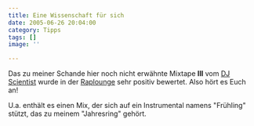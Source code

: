 ```yaml
---
title: Eine Wissenschaft für sich
date: 2005-06-26 20:04:00
category: Tipps
tags: []
image: ''

---
```


Das zu meiner Schande hier noch nicht erwähnte Mixtape **III** vom [DJ Scientist](http://www.djscientist.com) wurde in der [Raplounge](http://www.raplounge.de/sounds/djscientist-3-review.htm) sehr positiv bewertet. Also hört es Euch an!  

  

U.a. enthält es einen Mix, der sich auf ein Instrumental namens "Frühling" stützt, das zu meinem "Jahresring" gehört.
